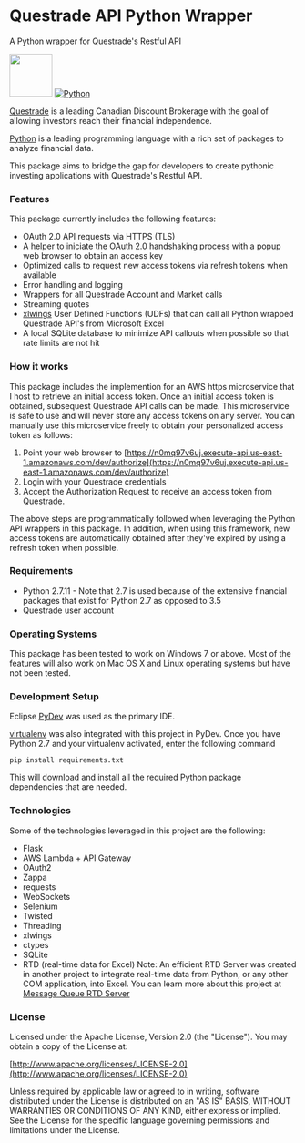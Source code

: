# Questrade API Python Wrapper
A Python wrapper for Questrade's Restful API


<a href="https://questrade.com"><img src="https://pbs.twimg.com/profile_images/3121643627/ab59bf9e1b51307feb88a4f07727eff1_400x400.png" width="75" height="75" /></a>  [![Python](https://www.python.org/static/community_logos/python-logo.png)](https://www.python.org/)



[Questrade](http://www.questrade.com/) is a leading Canadian Discount Brokerage with the goal of allowing investors reach their financial independence.

[Python](https://www.python.org/) is a leading programming language with a rich set of packages to analyze financial data.

This package aims to bridge the gap for developers to create pythonic investing applications with Questrade's Restful API.


### Features
This package currently includes the following features:

 * OAuth 2.0 API requests via HTTPS (TLS)
 * A helper to iniciate the OAuth 2.0 handshaking process with a popup web browser to obtain an access key
 * Optimized calls to request new access tokens via refresh tokens when available
 * Error handling and logging
 * Wrappers for all Questrade Account and Market calls
 * Streaming quotes
 * [xlwings] User Defined Functions (UDFs) that can call all Python wrapped Questrade API's from Microsoft Excel
 * A local SQLite database to minimize API callouts when possible so that rate limits are not hit


### How it works
This package includes the implemention for an AWS https microservice that I host to retrieve an initial access token.  Once an initial access token is obtained, subsequest Questrade API calls can be made.  This microservice is safe to use and will never store any access tokens on any server.  You can manually use this microservice freely to obtain your personalized access token as follows:

 1. Point your web browser to [https://n0mq97v6uj.execute-api.us-east-1.amazonaws.com/dev/authorize](https://n0mq97v6uj.execute-api.us-east-1.amazonaws.com/dev/authorize)
 2. Login with your Questrade credentials
 3. Accept the Authorization Request to receive an access token from Questrade.

The above steps are programmatically followed when leveraging the Python API wrappers in this package.  In addition, when using this framework, new access tokens are automatically obtained after they've expired by using a refresh token when possible.


### Requirements
 - Python 2.7.11 - Note that 2.7 is used because of the extensive financial packages that exist for Python 2.7 as opposed to 3.5
 - Questrade user account


### Operating Systems
This package has been tested to work on Windows 7 or above.  Most of the features will also work on Mac OS X and Linux operating systems but have not been tested.


### Development Setup
Eclipse [PyDev] was used as the primary IDE.

[virtualenv] was also integrated with this project in PyDev.  Once you have Python 2.7 and your virtualenv activated, enter the following command 

`pip install requirements.txt`

This will download and install all the required Python package dependencies that are needed.


### Technologies
Some of the technologies leveraged in this project are the following:

 - Flask
 - AWS Lambda + API Gateway
 - OAuth2
 - Zappa
 - requests
 - WebSockets
 - Selenium
 - Twisted
 - Threading
 - xlwings
 - ctypes
 - SQLite
 - RTD (real-time data for Excel)
    Note: An efficient RTD Server was created in another project to integrate real-time data from Python, or any other COM application, into Excel.  You can learn more about this project at [Message Queue RTD Server](https://github.com/pcinat/MessageQueueRTDServer)



### License
Licensed under the Apache License, Version 2.0 (the "License"). You may obtain a copy of the License at:

[http://www.apache.org/licenses/LICENSE-2.0](http://www.apache.org/licenses/LICENSE-2.0)

Unless required by applicable law or agreed to in writing, software distributed under the License is distributed on an "AS IS" BASIS, WITHOUT WARRANTIES OR CONDITIONS OF ANY KIND, either express or implied.  See the License for the specific language governing permissions and limitations under the License.


[//]: # (These are reference links used in the body of this note and get stripped out when the markdown processor does its job. There is no need to format nicely because it shouldn't be seen. Thanks SO - http://stackoverflow.com/questions/4823468/store-comments-in-markdown-syntax)

   [xlwings]: <https://www.xlwings.org/>
   [PyDev]: <http://www.pydev.org/>
   [virtualenv]: <http://docs.python-guide.org/en/latest/dev/virtualenvs/>
   
